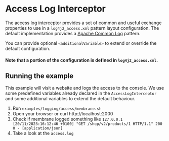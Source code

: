 # Access Log Interceptor

The access log interceptor provides a set of common and useful exchange properties to use in a `log4j2_access.xml` pattern layout configuration.
The default implementation provides a [Apache Common Log](https://httpd.apache.org/docs/trunk/logs.html#common) pattern.

You can provide optional `<additionalVariable>` to extend or override the default configuration.

#### Note that a portion of the configuration is defined in `log4j2_access.xml`.

## Running the example

This example will visit a website and logs the access to the console. We use some predefined variables already declared in
the `AccessLogInterceptor` and some additional variables to extend the default behaviour.

1. Run `examples/logging/access/membrane.sh`
2. Open your browser or curl http://localhost:2000
3. Check if membrane logged something like `127.0.0.1 [20/11/2023:16:12:46 +0100] "GET /shop/v2/products/1 HTTP/1.1" 200 0 - [application/json]`
4. Take a look at the `access.log`